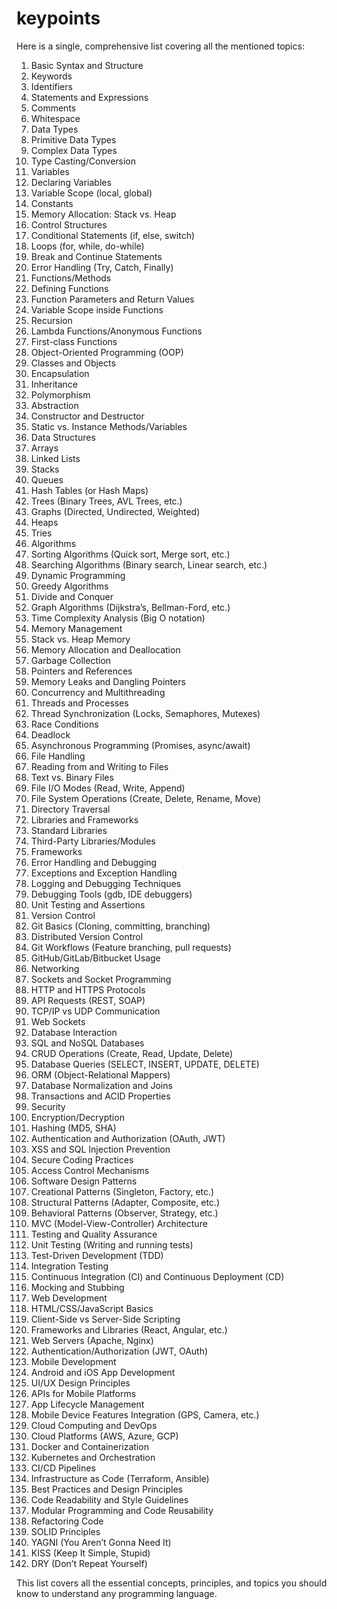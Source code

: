 # keypoints
Here is a single, comprehensive list covering all the mentioned topics:

1. Basic Syntax and Structure
2. Keywords
3. Identifiers
4. Statements and Expressions
5. Comments
6. Whitespace
7. Data Types
8. Primitive Data Types
9. Complex Data Types
10. Type Casting/Conversion
11. Variables
12. Declaring Variables
13. Variable Scope (local, global)
14. Constants
15. Memory Allocation: Stack vs. Heap
16. Control Structures
17. Conditional Statements (if, else, switch)
18. Loops (for, while, do-while)
19. Break and Continue Statements
20. Error Handling (Try, Catch, Finally)
21. Functions/Methods
22. Defining Functions
23. Function Parameters and Return Values
24. Variable Scope inside Functions
25. Recursion
26. Lambda Functions/Anonymous Functions
27. First-class Functions
28. Object-Oriented Programming (OOP)
29. Classes and Objects
30. Encapsulation
31. Inheritance
32. Polymorphism
33. Abstraction
34. Constructor and Destructor
35. Static vs. Instance Methods/Variables
36. Data Structures
37. Arrays
38. Linked Lists
39. Stacks
40. Queues
41. Hash Tables (or Hash Maps)
42. Trees (Binary Trees, AVL Trees, etc.)
43. Graphs (Directed, Undirected, Weighted)
44. Heaps
45. Tries
46. Algorithms
47. Sorting Algorithms (Quick sort, Merge sort, etc.)
48. Searching Algorithms (Binary search, Linear search, etc.)
49. Dynamic Programming
50. Greedy Algorithms
51. Divide and Conquer
52. Graph Algorithms (Dijkstra’s, Bellman-Ford, etc.)
53. Time Complexity Analysis (Big O notation)
54. Memory Management
55. Stack vs. Heap Memory
56. Memory Allocation and Deallocation
57. Garbage Collection
58. Pointers and References
59. Memory Leaks and Dangling Pointers
60. Concurrency and Multithreading
61. Threads and Processes
62. Thread Synchronization (Locks, Semaphores, Mutexes)
63. Race Conditions
64. Deadlock
65. Asynchronous Programming (Promises, async/await)
66. File Handling
67. Reading from and Writing to Files
68. Text vs. Binary Files
69. File I/O Modes (Read, Write, Append)
70. File System Operations (Create, Delete, Rename, Move)
71. Directory Traversal
72. Libraries and Frameworks
73. Standard Libraries
74. Third-Party Libraries/Modules
75. Frameworks
76. Error Handling and Debugging
77. Exceptions and Exception Handling
78. Logging and Debugging Techniques
79. Debugging Tools (gdb, IDE debuggers)
80. Unit Testing and Assertions
81. Version Control
82. Git Basics (Cloning, committing, branching)
83. Distributed Version Control
84. Git Workflows (Feature branching, pull requests)
85. GitHub/GitLab/Bitbucket Usage
86. Networking
87. Sockets and Socket Programming
88. HTTP and HTTPS Protocols
89. API Requests (REST, SOAP)
90. TCP/IP vs UDP Communication
91. Web Sockets
92. Database Interaction
93. SQL and NoSQL Databases
94. CRUD Operations (Create, Read, Update, Delete)
95. Database Queries (SELECT, INSERT, UPDATE, DELETE)
96. ORM (Object-Relational Mappers)
97. Database Normalization and Joins
98. Transactions and ACID Properties
99. Security
100. Encryption/Decryption
101. Hashing (MD5, SHA)
102. Authentication and Authorization (OAuth, JWT)
103. XSS and SQL Injection Prevention
104. Secure Coding Practices
105. Access Control Mechanisms
106. Software Design Patterns
107. Creational Patterns (Singleton, Factory, etc.)
108. Structural Patterns (Adapter, Composite, etc.)
109. Behavioral Patterns (Observer, Strategy, etc.)
110. MVC (Model-View-Controller) Architecture
111. Testing and Quality Assurance
112. Unit Testing (Writing and running tests)
113. Test-Driven Development (TDD)
114. Integration Testing
115. Continuous Integration (CI) and Continuous Deployment (CD)
116. Mocking and Stubbing
117. Web Development
118. HTML/CSS/JavaScript Basics
119. Client-Side vs Server-Side Scripting
120. Frameworks and Libraries (React, Angular, etc.)
121. Web Servers (Apache, Nginx)
122. Authentication/Authorization (JWT, OAuth)
123. Mobile Development
124. Android and iOS App Development
125. UI/UX Design Principles
126. APIs for Mobile Platforms
127. App Lifecycle Management
128. Mobile Device Features Integration (GPS, Camera, etc.)
129. Cloud Computing and DevOps
130. Cloud Platforms (AWS, Azure, GCP)
131. Docker and Containerization
132. Kubernetes and Orchestration
133. CI/CD Pipelines
134. Infrastructure as Code (Terraform, Ansible)
135. Best Practices and Design Principles
136. Code Readability and Style Guidelines
137. Modular Programming and Code Reusability
138. Refactoring Code
139. SOLID Principles
140. YAGNI (You Aren’t Gonna Need It)
141. KISS (Keep It Simple, Stupid)
142. DRY (Don’t Repeat Yourself)

This list covers all the essential concepts, principles, and topics you should know to understand any programming language.
